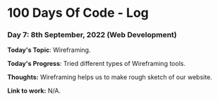 # 100 Days Of Code - Log

### Day 7: 8th September, 2022 (Web Development)

**Today's Topic**: Wireframing.

**Today's Progress**: Tried different types of Wireframing tools.

**Thoughts:** Wireframing helps us to make rough sketch of our website.

**Link to work:** N/A.
